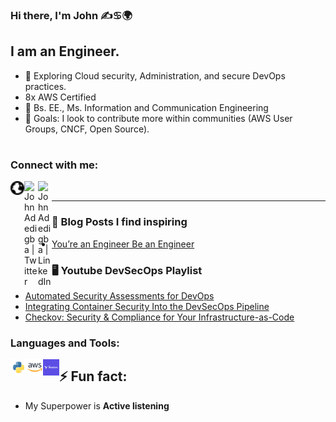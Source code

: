### Hi there, I'm John ✍♋🌍


## I am an Engineer. 

- 🌱 Exploring Cloud security, Administration, and secure DevOps practices.
- 8x AWS Certified 
- 👯 Bs. EE., Ms. Information and Communication Engineering
- 🥅 Goals: I look to contribute more within communities (AWS User Groups, CNCF, Open Source). 


#
### Connect with me:

[<img align="left" alt="project" width="22px" src="https://raw.githubusercontent.com/iconic/open-iconic/master/svg/globe.svg" />][website]
[<img align="left" alt="John Adedigba | Twitter" width="22px" src="https://cdn.jsdelivr.net/npm/simple-icons@v3/icons/twitter.svg" />][twitter]
[<img align="left" alt="John Adedigba | LinkedIn" width="22px" src="https://cdn.jsdelivr.net/npm/simple-icons@v3/icons/linkedin.svg" />][linkedin]
<br />


---
### 📝 Blog Posts I find inspiring

<!-- BLOG-POST-LIST:START -->
- [You’re an Engineer Be an Engineer](https://duffney.io/youre-an-engineer-be-an-engineer/)
<!-- BLOG-POST-LIST:END -->
### 🖥️ Youtube DevSecOps Playlist

<!-- YOUTUBE:START -->
- [Automated Security Assessments for DevOps](https://www.youtube.com/watch?v=nrDM4smetVs)
- [Integrating Container Security Into the DevSecOps Pipeline](https://www.youtube.com/watch?v=4Jd28k3mjrk)
- [Checkov: Security & Compliance for Your Infrastructure-as-Code](https://www.youtube.com/watch?v=n5EdM-e-9DU)
<!-- YOUTUBE:END -->

### Languages and Tools:

[<img align="left" alt="Python" width="26px" src="https://raw.githubusercontent.com/github/explore/80688e429a7d4ef2fca1e82350fe8e3517d3494d/topics/python/python.png" />][UdacityCloudDevOps]
[<img align="left" alt="AWS" width="26px" src="https://raw.githubusercontent.com/github/explore/fbceb94436312b6dacde68d122a5b9c7d11f9524/topics/aws/aws.png" />][AWSAcclaim]
[<img align="left" alt="Terraform" width="26px" src="https://raw.githubusercontent.com/github/explore/80688e429a7d4ef2fca1e82350fe8e3517d3494d/topics/terraform/terraform.png" />][UdacityCloudDevOps]
##
[website]: https://codeSTACKr.com
[twitter]: https://twitter.com/Jnoblez
[linkedin]: https://www.linkedin.com/in/johnadedigba/
[UdacityCloudDevOps]:https://confirm.udacity.com/C5RSJT6R
[AWSAcclaim]: https://www.youracclaim.com/users/john-adedigba/badges


## ⚡ Fun fact: 
- My Superpower is **Active listening**
